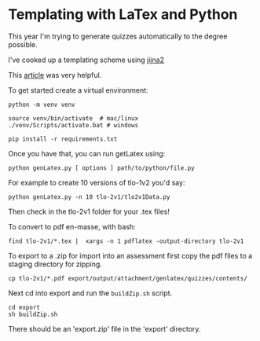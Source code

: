 # Templating with LaTex and Python

This year I'm trying to generate quizzes automatically to the degree possible.

I've cooked up a templating scheme using [jijna2](https://jinja.palletsprojects.com/en/2.11.x/)

This [article](http://eosrei.net/articles/2015/11/latex-templates-python-and-jinja2-generate-pdfs) was very helpful.

To get started create a virtual environment:

    python -m venv venv

    source venv/bin/activate  # mac/linux
    ./venv/Scripts/activate.bat # windows

    pip install -r requirements.txt

Once you have that, you can run getLatex using:

    python genLatex.py [ options ] path/to/python/file.py

For example to create 10 versions of tlo-1v2 you'd say:

    python genLatex.py -n 10 tlo-2v1/tlo2v1Data.py

Then check in the tlo-2v1 folder for your .tex files!

To convert to pdf en-masse, with bash:

    find tlo-2v1/*.tex |  xargs -n 1 pdflatex -output-directory tlo-2v1

To export to a .zip for import into an assessment first copy the pdf files to 
a staging directory for zipping.

    cp tlo-2v1/*.pdf export/output/attachment/genlatex/quizzes/contents/
    
Next cd into export and run the `buildZip.sh` script.

    cd export
    sh buildZip.sh
    
There should be an 'export.zip' file in the 'export' directory.


